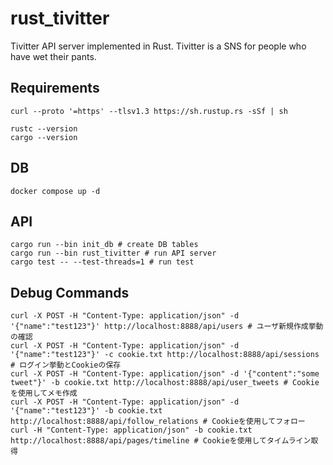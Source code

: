 # rust_tivitter

Tivitter API server implemented in Rust.
Tivitter is a SNS for people who have wet their pants.

## Requirements
```
curl --proto '=https' --tlsv1.3 https://sh.rustup.rs -sSf | sh

rustc --version
cargo --version
```

## DB
```
docker compose up -d
```

## API
```
cargo run --bin init_db # create DB tables
cargo run --bin rust_tivitter # run API server
cargo test -- --test-threads=1 # run test
```

## Debug Commands
```
curl -X POST -H "Content-Type: application/json" -d '{"name":"test123"}' http://localhost:8888/api/users # ユーザ新規作成挙動の確認
curl -X POST -H "Content-Type: application/json" -d '{"name":"test123"}' -c cookie.txt http://localhost:8888/api/sessions # ログイン挙動とCookieの保存
curl -X POST -H "Content-Type: application/json" -d '{"content":"some tweet"}' -b cookie.txt http://localhost:8888/api/user_tweets # Cookieを使用してメモ作成
curl -X POST -H "Content-Type: application/json" -d '{"name":"test123"}' -b cookie.txt http://localhost:8888/api/follow_relations # Cookieを使用してフォロー
curl -H "Content-Type: application/json" -b cookie.txt http://localhost:8888/api/pages/timeline # Cookieを使用してタイムライン取得
```